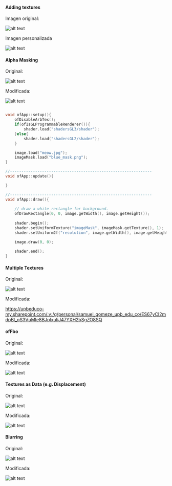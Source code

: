 #### Adding textures

Imagen original:

![alt text](image-9.png)

Imagen personalizada

![alt text](image-10.png)

#### Alpha Masking

Original: 

![alt text](image-11.png)

Modificada:

![alt text](image-12.png)

```cpp

void ofApp::setup(){
	ofDisableArbTex();
	if(ofIsGLProgrammableRenderer()){
		shader.load("shadersGL3/shader");
	}else{
		shader.load("shadersGL2/shader");
	}

	image.load("meow.jpg");
	imageMask.load("blue_mask.png");
}

//--------------------------------------------------------------
void ofApp::update(){

}

//--------------------------------------------------------------
void ofApp::draw(){
	
	// draw a white rectangle for background.
	ofDrawRectangle(0, 0, image.getWidth(), image.getHeight());
	
	shader.begin();
	shader.setUniformTexture("imageMask", imageMask.getTexture(), 1);
	shader.setUniform2f("resolution", image.getWidth(), image.getHeight());

	image.draw(0, 0);
	
	shader.end();
}
``` 

#### Multiple Textures

Original:

![alt text](image-13.png)

Modificada:

https://upbeduco-my.sharepoint.com/:v:/g/personal/samuel_gomeze_upb_edu_co/ES67yCI2mdpBl_qS3VuMIe8BJplxuIiJ47YXH2bSgZO8SQ

#### ofFbo

Original:

![alt text](image-14.png)

Modificada:

![alt text](image-15.png)

#### Textures as Data (e.g. Displacement)

Original:

![alt text](image-16.png)

Modificada:

![alt text](image-17.png)

#### Blurring

Original:

![alt text](image-18.png)

Modificada:

![alt text](image-19.png)